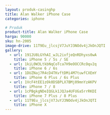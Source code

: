 ```yaml
---
layout: produk-casinghp
title: Alan Walker iPhone Case
categories: iphone

# Produk
product-title: Alan Walker iPhone Case
harga: 90000
sku: hn-2005
image-drive: 11T9Eu_jlcsjV7JuYJ3NOdv4jJkOnJQTI
gallery:
  - url: 1912U8LGYhAI_wJL2ixfjeQnRDhyxs0wA
    title: iPhone 5 / 5s / SE
  - url: 1kiL0W3LtkbNqCoTca7H9eOOCCRcOqv2q
    title: iPhone 6 / 6s
  - url: 1DUZNaj7R4cD4TKvftDMi4M7tuwfCXEmY
    title: iPhone 6 Plus / 6s Plus
  - url: 1VcF4tEE1zOk0DSBPLX7BMj09mnYzAKPV
    title: iPhone 7 / 8
  - url: 1cPBgkgNDeIQGLk1JQJa4UFUGa5rrRKDI
    title: iPhone 7 Plus / 8 Plus
  - url: 11T9Eu_jlcsjV7JuYJ3NOdv4jJkOnJQTI
    title: iPhone X
---
```

